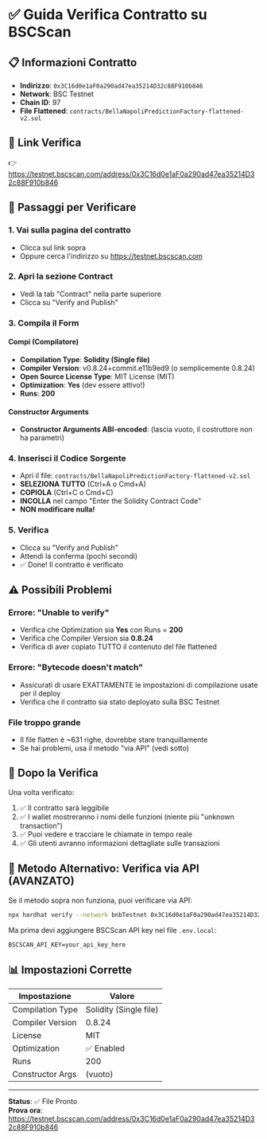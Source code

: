 # ✅ Guida Verifica Contratto su BSCScan

## 📋 Informazioni Contratto

- **Indirizzo**: `0x3C16d0e1aF0a290ad47ea35214D32c88F910b846`
- **Network**: BSC Testnet
- **Chain ID**: 97
- **File Flattened**: `contracts/BellaNapoliPredictionFactory-flattened-v2.sol`

## 🔗 Link Verifica

👉 https://testnet.bscscan.com/address/0x3C16d0e1aF0a290ad47ea35214D32c88F910b846

## 📝 Passaggi per Verificare

### 1. Vai sulla pagina del contratto
- Clicca sul link sopra
- Oppure cerca l'indirizzo su https://testnet.bscscan.com

### 2. Apri la sezione Contract
- Vedi la tab "Contract" nella parte superiore
- Clicca su "Verify and Publish"

### 3. Compila il Form

#### **Compi (Compilatore)**
- **Compilation Type**: **Solidity (Single file)**
- **Compiler Version**: v0.8.24+commit.e11b9ed9 (o semplicemente 0.8.24)
- **Open Source License Type**: MIT License (MIT)
- **Optimization**: **Yes** (dev essere attivo!)
- **Runs**: **200**

#### **Constructor Arguments**
- **Constructor Arguments ABI-encoded**: (lascia vuoto, il costruttore non ha parametri)

### 4. Inserisci il Codice Sorgente
- Apri il file: `contracts/BellaNapoliPredictionFactory-flattened-v2.sol`
- **SELEZIONA TUTTO** (Ctrl+A o Cmd+A)
- **COPIOLA** (Ctrl+C o Cmd+C)
- **INCOLLA** nel campo "Enter the Solidity Contract Code"
- **NON modificare nulla!**

### 5. Verifica
- Clicca su "Verify and Publish"
- Attendi la conferma (pochi secondi)
- ✅ Done! Il contratto è verificato

## ⚠️ Possibili Problemi

### Errore: "Unable to verify"
- Verifica che Optimization sia **Yes** con Runs = **200**
- Verifica che Compiler Version sia **0.8.24**
- Verifica di aver copiato TUTTO il contenuto del file flattened

### Errore: "Bytecode doesn't match"
- Assicurati di usare EXATTAMENTE le impostazioni di compilazione usate per il deploy
- Verifica che il contratto sia stato deployato sulla BSC Testnet

### File troppo grande
- Il file flatten è ~631 righe, dovrebbe stare tranquillamente
- Se hai problemi, usa il metodo "via API" (vedi sotto)

## 🚀 Dopo la Verifica

Una volta verificato:
1. ✅ Il contratto sarà leggibile
2. ✅ I wallet mostreranno i nomi delle funzioni (niente più "unknown transaction")
3. ✅ Puoi vedere e tracciare le chiamate in tempo reale
4. ✅ Gli utenti avranno informazioni dettagliate sulle transazioni

## 🔧 Metodo Alternativo: Verifica via API (AVANZATO)

Se il metodo sopra non funziona, puoi verificare via API:

```bash
npx hardhat verify --network bnbTestnet 0x3C16d0e1aF0a290ad47ea35214D32c88F910b846
```

Ma prima devi aggiungere BSCScan API key nel file `.env.local`:
```
BSCSCAN_API_KEY=your_api_key_here
```

## 📊 Impostazioni Corrette

| Impostazione | Valore |
|--------------|--------|
| Compilation Type | Solidity (Single file) |
| Compiler Version | 0.8.24 |
| License | MIT |
| Optimization | ✅ Enabled |
| Runs | 200 |
| Constructor Args | (vuoto) |

---
**Status**: ✅ File Pronto  
**Prova ora**: https://testnet.bscscan.com/address/0x3C16d0e1aF0a290ad47ea35214D32c88F910b846
